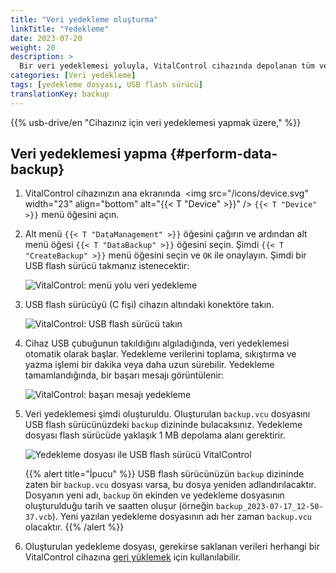 ```yaml
---
title: "Veri yedekleme oluşturma"
linkTitle: "Yedekleme"
date: 2023-07-20
weight: 20
description: >
  Bir veri yedeklemesi yoluyla, VitalControl cihazında depolanan tüm verileri içeren bir yedekleme dosyası oluşturulur.
categories: [Veri yedekleme]
tags: [yedekleme dosyası, USB flash sürücü]
translationKey: backup
---
```

{{% usb-drive/en "Cihazınız için veri yedeklemesi yapmak üzere," %}}

## Veri yedeklemesi yapma {#perform-data-backup}

1. VitalControl cihazınızın ana ekranında &nbsp;<img src="/icons/device.svg" width="23" align="bottom" alt="{{< T "Device" >}}" /> `{{< T "Device" >}}` menü öğesini açın.

2. Alt menü `{{< T "DataManagement" >}}` öğesini çağırın ve ardından alt menü öğesi `{{< T "DataBackup" >}}` öğesini seçin. Şimdi `{{< T "CreateBackup" >}}` menü öğesini seçin ve `OK` ile onaylayın. Şimdi bir USB flash sürücü takmanız istenecektir:

   ![VitalControl: menü yolu veri yedekleme](../images/backup.png "Veri yedeklemeyi çağır")

3. USB flash sürücüyü (C fişi) cihazın altındaki konektöre takın.

   ![VitalControl: USB flash sürücü takın](/images/firmware/update/plug-in-dual-usb-stick.svg "USB flash sürücü takın")

4. Cihaz USB çubuğunun takıldığını algıladığında, veri yedeklemesi otomatik olarak başlar. Yedekleme verilerini toplama, sıkıştırma ve yazma işlemi bir dakika veya daha uzun sürebilir. Yedekleme tamamlandığında, bir başarı mesajı görüntülenir:

   ![VitalControl: başarı mesajı yedekleme](../images/backup-done.png "Başarılı veri yedekleme")

5. Veri yedeklemesi şimdi oluşturuldu. Oluşturulan `backup.vcu` dosyasını USB flash sürücünüzdeki `backup` dizininde bulacaksınız. Yedekleme dosyası flash sürücüde yaklaşık 1 MB depolama alanı gerektirir.

   ![Yedekleme dosyası ile USB flash sürücü VitalControl](../images/backup-file.png "Yedekleme dosyası ile USB flash sürücü")

   {{% alert title="İpucu" %}}
  USB flash sürücünüzün `backup` dizininde zaten bir `backup.vcu` dosyası varsa, bu dosya yeniden adlandırılacaktır. Dosyanın yeni adı, `backup` ön ekinden ve yedekleme dosyasının oluşturulduğu tarih ve saatten oluşur (örneğin `backup_2023-07-17_12-50-37.vcb`). Yeni yazılan yedekleme dosyasının adı her zaman `backup.vcu` olacaktır.
    {{% /alert %}}


6. Oluşturulan yedekleme dosyası, gerekirse saklanan verileri herhangi bir VitalControl cihazına [geri yüklemek](../restore) için kullanılabilir.
